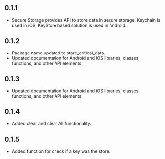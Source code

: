 ## 0.1.1

* Secure Storage provides API to store data in secure storage. Keychain is used in iOS, KeyStore based solution is used in Android..

## 0.1.2

* Package name updated to store_critical_data.
* Updated documentation for Android and iOS  libraries, classes, functions, and other API elements

## 0.1.3

* Updated documentation for Android and iOS  libraries, classes, functions, and other API elements

## 0.1.4

* Added clear and clear All functionality.

## 0.1.5

* Added function for check if a key was the store.